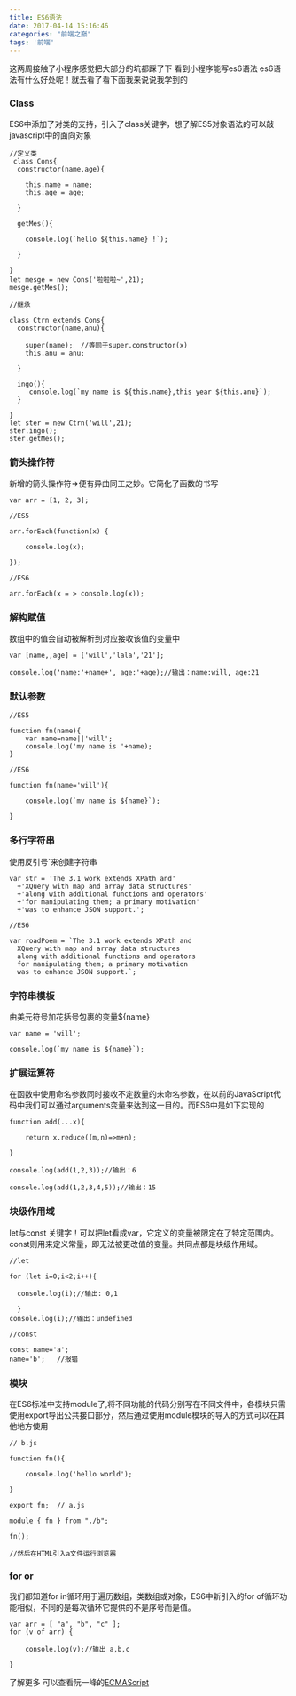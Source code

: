 ```yaml
---
title: ES6语法
date: 2017-04-14 15:16:46
categories: "前端之巅"
tags: '前端'
---
```


这两周接触了小程序感觉把大部分的坑都踩了下
看到小程序能写es6语法
es6语法有什么好处呢！就去看了看下面我来说说我学到的

### Class
ES6中添加了对类的支持，引入了class关键字，想了解ES5对象语法的可以敲javascript中的面向对象

~~~
//定义类
 class Cons{
  constructor(name,age){
  
    this.name = name;    
    this.age = age;

  }

  getMes(){
    
    console.log(`hello ${this.name} !`);

  }

}
let mesge = new Cons('啦啦啦~',21);
mesge.getMes();

//继承

class Ctrn extends Cons{
  constructor(name,anu){
  
    super(name);  //等同于super.constructor(x)
    this.anu = anu;

  }

  ingo(){
     console.log(`my name is ${this.name},this year ${this.anu}`);
  }

}
let ster = new Ctrn('will',21);
ster.ingo();
ster.getMes();
~~~

### 箭头操作符
新增的箭头操作符=>便有异曲同工之妙。它简化了函数的书写
~~~
var arr = [1, 2, 3];

//ES5

arr.forEach(function(x) {

    console.log(x);
    
});
    
//ES6

arr.forEach(x = > console.log(x));
~~~

### 解构赋值
数组中的值会自动被解析到对应接收该值的变量中

~~~
var [name,,age] = ['will','lala','21'];

console.log('name:'+name+', age:'+age);//输出：name:will, age:21
~~~

### 默认参数

~~~
//ES5

function fn(name){	
	var name=name||'will';
	console.log('my name is '+name);
}

//ES6

function fn(name='will'){

	console.log(`my name is ${name}`);
	
}
~~~

### 多行字符串
使用反引号`来创建字符串
~~~
var str = 'The 3.1 work extends XPath and'
  +'XQuery with map and array data structures'
  +'along with additional functions and operators'
  +'for manipulating them; a primary motivation'
  +'was to enhance JSON support.';

//ES6

var roadPoem = `The 3.1 work extends XPath and
  XQuery with map and array data structures
  along with additional functions and operators
  for manipulating them; a primary motivation
  was to enhance JSON support.`;
~~~

### 字符串模板
由美元符号加花括号包裹的变量${name}
~~~
var name = 'will';

console.log(`my name is ${name}`);
~~~

### 扩展运算符
在函数中使用命名参数同时接收不定数量的未命名参数，在以前的JavaScript代码中我们可以通过arguments变量来达到这一目的。而ES6中是如下实现的
~~~
function add(...x){

	return x.reduce((m,n)=>m+n);
	
}

console.log(add(1,2,3));//输出：6

console.log(add(1,2,3,4,5));//输出：15
~~~

### 块级作用域
let与const 关键字！可以把let看成var，它定义的变量被限定在了特定范围内。const则用来定义常量，即无法被更改值的变量。共同点都是块级作用域。
~~~
//let

for (let i=0;i<2;i++){

  console.log(i);//输出: 0,1

  }
console.log(i);//输出：undefined

//const

const name='a';
name='b';   //报错
~~~

### 模块
在ES6标准中支持module了,将不同功能的代码分别写在不同文件中，各模块只需使用export导出公共接口部分，然后通过使用module模块的导入的方式可以在其他地方使用
~~~
// b.js

function fn(){

    console.log('hello world');
    
}
 
export fn;  // a.js

module { fn } from "./b";
 
fn();

//然后在HTML引入a文件运行浏览器
~~~

### for or
我们都知道for in循环用于遍历数组，类数组或对象，ES6中新引入的for of循环功能相似，不同的是每次循环它提供的不是序号而是值。
~~~
var arr = [ "a", "b", "c" ]; 
for (v of arr) {

    console.log(v);//输出 a,b,c

}
~~~

了解更多 可以查看阮一峰的[ECMAScript](http://es6.ruanyifeng.com/#docs/promise)
